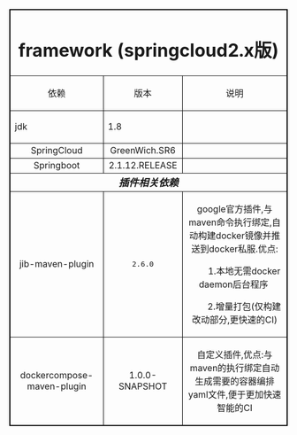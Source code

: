 <p>
	<table style="text-align:center;width:100%;" cellpadding="2" cellspacing="0" border="1" bordercolor="#000000">
		<tbody>
			<tr>
				<td style="text-align:center;" colspan="3">
					<h1 style="text-align:center;">
						framework (springcloud2.x版)
					</h1>
				</td>
			</tr>
			<tr>
				<td style="text-align:center;">
					<p style="text-align:center;">
						依赖
					</p>
				</td>
				<td style="text-align:center;">
					版本<br />
				</td>
				<td style="text-align:center;">
					说明
				</td>
			</tr>
			<tr>
				<td style="text-align:center;">
					<p style="text-align:left;">
						<span>jdk</span> 
					</p>
				</td>
				<td style="text-align:left;">
					1.8<br />
				</td>
				<td style="text-align:left;">
					<br />
				</td>
			</tr>
			<tr>
				<td>
					SpringCloud<br />
				</td>
				<td>
					GreenWich.SR6<br />
				</td>
				<td>
					<br />
				</td>
			</tr>
			<tr>
				<td>
					Springboot
				</td>
				<td>
					2.1.12.RELEASE
				</td>
				<td>
				</td>
			</tr>
			<tr>
				<td colspan="3" style="text-align:center;">
					<span style="font-size:18px;"><em><strong>插件相关依赖</strong></em></span> 
				</td>
			</tr>
			<tr>
				<td>
					jib-maven-plugin
				</td>
				<td>
<pre>2.6.0</pre>
				</td>
				<td>
					<p>
						google官方插件,与maven命令执行绑定,自动构建docker镜像并推送到docker私服.优点:
					</p>
					<p>
						&nbsp;&nbsp;&nbsp;&nbsp;&nbsp;&nbsp;&nbsp;&nbsp;1.本地无需docker daemon后台程序&nbsp;
					</p>
					<p>
						&nbsp;&nbsp;&nbsp;&nbsp;&nbsp;&nbsp;&nbsp;&nbsp;2.增量打包(仅构建改动部分,更快速的CI)
					</p>
				</td>
			</tr>
			<tr>
				<td>
					dockercompose-maven-plugin
				</td>
				<td>
					1.0.0-SNAPSHOT
				</td>
				<td>
					<p>
						自定义插件,优点:与maven的执行绑定自动生成需要的容器编排yaml文件,便于更加快速智能的CI
					</p>
				</td>
			</tr>
		</tbody>
	</table>
</p>

